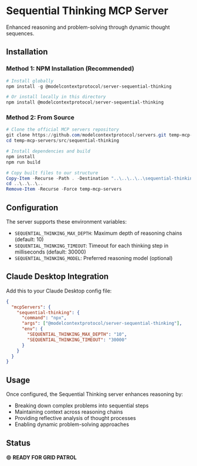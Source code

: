 # Sequential Thinking MCP Server

Enhanced reasoning and problem-solving through dynamic thought sequences.

## Installation

### Method 1: NPM Installation (Recommended)
```powershell
# Install globally
npm install -g @modelcontextprotocol/server-sequential-thinking

# Or install locally in this directory
npm install @modelcontextprotocol/server-sequential-thinking
```

### Method 2: From Source
```powershell
# Clone the official MCP servers repository
git clone https://github.com/modelcontextprotocol/servers.git temp-mcp-servers
cd temp-mcp-servers/src/sequential-thinking

# Install dependencies and build
npm install
npm run build

# Copy built files to our structure
Copy-Item -Recurse -Path . -Destination "..\..\..\..\sequential-thinking\"
cd ..\..\..\..
Remove-Item -Recurse -Force temp-mcp-servers
```

## Configuration

The server supports these environment variables:
- `SEQUENTIAL_THINKING_MAX_DEPTH`: Maximum depth of reasoning chains (default: 10)
- `SEQUENTIAL_THINKING_TIMEOUT`: Timeout for each thinking step in milliseconds (default: 30000)
- `SEQUENTIAL_THINKING_MODEL`: Preferred reasoning model (optional)

## Claude Desktop Integration

Add this to your Claude Desktop config file:
```json
{
  "mcpServers": {
    "sequential-thinking": {
      "command": "npx",
      "args": ["@modelcontextprotocol/server-sequential-thinking"],
      "env": {
        "SEQUENTIAL_THINKING_MAX_DEPTH": "10",
        "SEQUENTIAL_THINKING_TIMEOUT": "30000"
      }
    }
  }
}
```

## Usage

Once configured, the Sequential Thinking server enhances reasoning by:
- Breaking down complex problems into sequential steps
- Maintaining context across reasoning chains
- Providing reflective analysis of thought processes
- Enabling dynamic problem-solving approaches

## Status

🟢 **READY FOR GRID PATROL**

